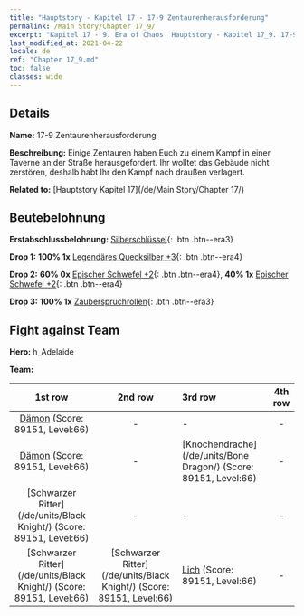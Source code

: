 ```yaml
---
title: "Hauptstory - Kapitel 17 - 17-9 Zentaurenherausforderung"
permalink: /Main Story/Chapter 17_9/
excerpt: "Kapitel 17 - 9. Era of Chaos  Hauptstory - Kapitel 17_9. 17-9 Zentaurenherausforderung"
last_modified_at: 2021-04-22
locale: de
ref: "Chapter 17_9.md"
toc: false
classes: wide
---
```


## Details

 **Name:** 17-9 Zentaurenherausforderung

 **Beschreibung:** Einige Zentauren haben Euch zu einem Kampf in einer Taverne an der Straße herausgefordert. Ihr wolltet das Gebäude nicht zerstören, deshalb habt Ihr den Kampf nach draußen verlagert.

 **Related to:** [Hauptstory Kapitel 17](/de/Main Story/Chapter 17/)

## Beutebelohnung

 **Erstabschlussbelohnung:** [Silberschlüssel](/ItemsDE/con_693/){: .btn .btn--era3}

 **Drop 1:** **100% 1x** [Legendäres Quecksilber +3](/ItemsDE/mat_56/){: .btn .btn--era4}

 **Drop 2:** **60% 0x** [Epischer Schwefel +2](/ItemsDE/mat_50/){: .btn .btn--era4}, **40% 1x** [Epischer Schwefel +2](/ItemsDE/mat_50/){: .btn .btn--era4}

 **Drop 3:** **100% 1x** [Zauberspruchrollen](/ItemsDE/con_694/){: .btn .btn--era3}


## Fight against Team
 **Hero:** h_Adelaide

 **Team:**


  | 1st row | 2nd row | 3rd row | 4th row |
  |:----:|:----:|:----|:----:|
  | [Dämon](/de/units/Demon/) (Score: 89151, Level:66)  | - | - | - |
  | [Dämon](/de/units/Demon/) (Score: 89151, Level:66)  | - | [Knochendrache](/de/units/Bone Dragon/) (Score: 89151, Level:66)  | - |
  | [Schwarzer Ritter](/de/units/Black Knight/) (Score: 89151, Level:66)  | - | - | - |
  | [Schwarzer Ritter](/de/units/Black Knight/) (Score: 89151, Level:66)  | [Schwarzer Ritter](/de/units/Black Knight/) (Score: 89151, Level:66)  | [Lich](/de/units/Lich/) (Score: 89151, Level:66)  | - |


